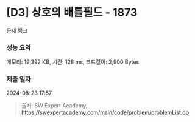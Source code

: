 # [D3] 상호의 배틀필드 - 1873 

[문제 링크](https://swexpertacademy.com/main/code/problem/problemDetail.do?contestProbId=AV5LyE7KD2ADFAXc) 

### 성능 요약

메모리: 19,392 KB, 시간: 128 ms, 코드길이: 2,900 Bytes

### 제출 일자

2024-08-23 17:57



> 출처: SW Expert Academy, https://swexpertacademy.com/main/code/problem/problemList.do